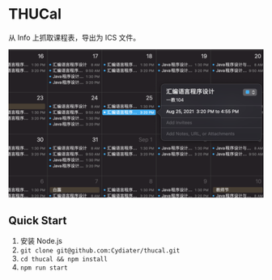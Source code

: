 # THUCal

从 Info 上抓取课程表，导出为 ICS 文件。

![](./img/teaser.png)

## Quick Start

1. 安装 Node.js
2. `git clone git@github.com:Cydiater/thucal.git`
3. `cd thucal && npm install`
4. `npm run start`
